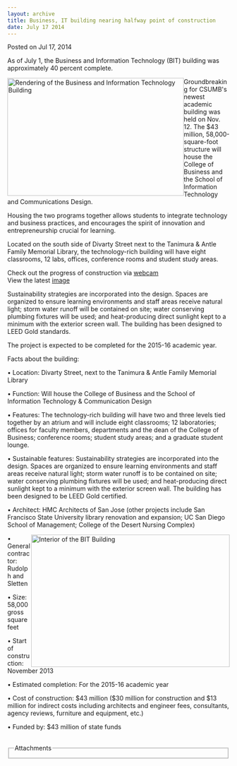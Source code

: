 ```yaml
---
layout: archive
title: Business, IT building nearing halfway point of construction
date: July 17 2014
---
```





<span class="date">Posted on Jul 17, 2014    </span>
<p>As of July 1, the Business and Information Technology (BIT)
building was approximately 40 percent complete.</p>
<p><img alt="Rendering of the Business and Information Technology Building" src="http://news.csumb.edu/sites/default/files/65/attachments/news/images/csu_monterey_bay_exterior_cam3_small.jpg" style="float:left; width:400px; height:267px">Groundbreaking for
CSUMB&apos;s newest academic building was held on Nov. 12. The $43
million, 58,000-square-foot structure will house the College of
Business and the School of Information Technology and
Communications Design.</img></p>
<p>Housing the two programs together allows students to integrate
technology and business practices, and encourages the spirit of
innovation and entrepreneurship crucial for learning.</p>
<p>Located on the south side of Divarty Street next to the Tanimura
&amp; Antle Family Memorial Library, the technology-rich building
will have eight classrooms, 12 labs, offices, conference rooms and
student study areas.</p>
<p class="pullquote">Check out the progress of construction via
<a href="http://media.csumb.edu/bitcam/" rel="nofollow">webcam</a><br>
View the latest <a href="http://media.csumb.edu/bitcam/latest.php" rel="nofollow">image</a></br></p>
<p>Sustainability strategies are incorporated into the design.
Spaces are organized to ensure learning environments and staff
areas receive natural light; storm water runoff will be contained
on site; water conserving plumbing fixtures will be used; and
heat-producing direct sunlight kept to a minimum with the exterior
screen wall. The building has been designed to LEED Gold
standards.</p>
<p>The project is expected to be completed for the 2015-16 academic
year.</p>
<p>Facts about the building:</p>
<p class="small">&#x2022; Location: Divarty Street, next to the Tanimura
&amp; Antle Family Memorial Library</p>
<p class="small">&#x2022; Function: Will house the College of Business and
the School of Information Technology &amp; Communication Design</p>
<p class="small">&#x2022; Features: The technology-rich building will have
two and three levels tied together by an atrium and will include
eight classrooms; 12 laboratories; offices for faculty members,
departments and the dean of the College of Business; conference
rooms; student study areas; and a graduate student lounge.</p>
<p class="small">&#x2022; Sustainable features: Sustainability strategies
are incorporated into the design. Spaces are organized to ensure
learning environments and staff areas receive natural light; storm
water runoff is to be contained on site; water conserving plumbing
fixtures will be used; and heat-producing direct sunlight kept to a
minimum with the exterior screen wall. The building has been
designed to be LEED Gold certified.</p>
<p class="small">&#x2022; Architect: HMC Architects of San Jose (other
projects include San Francisco State University library renovation
and expansion; UC San Diego School of Management; College of the
Desert Nursing Complex)</p>
<p class="small"><img alt="Interior of the BIT Building" src="http://news.csumb.edu/sites/default/files/65/attachments/news/images/csu_monterey_bay_interior_cam4_small.jpg" style="float:right; width:450px; height:300px">&#x2022; General
contractor: Rudolph and Sletten</img></p>
<p class="small">&#x2022; Size: 58,000 gross square feet</p>
<p class="small">&#x2022; Start of construction: November 2013</p>
<p class="small">&#x2022; Estimated completion: For the 2015-16 academic
year</p>
<p class="small">&#x2022; Cost of construction: $43 million ($30 million
for construction and $13 million for indirect costs including
architects and engineer fees, consultants, agency reviews,
furniture and equipment, etc.)</p>
<p class="small">&#x2022; Funded by: $43 million of state funds<br>
&#xA0;</br></p>
<fieldset class="fieldgroup group-attachments">
<legend>Attachments</legend>
<div class="field field-type-emvideo field-field-attach-video">
<div class="field-items">
<div class="field-item odd">
<div class="emvideo emvideo-video emvideo-youtube">
<div class="emfield-emvideo emfield-emvideo-youtube">
<div id="emvideo-youtube-flash-wrapper-1"><object type="application/x-shockwave-flash" height="350" width="425" data="http://www.youtube.com/v/1D8lGYPAh4s&amp;rel=0&amp;enablejsapi=1&amp;playerapiid=ytplayer&amp;fs=1" id="emvideo-youtube-flash-1"><param name="movie" value="http://www.youtube.com/v/1D8lGYPAh4s&amp;rel=0&amp;enablejsapi=1&amp;playerapiid=ytplayer&amp;fs=1">
<param name="allowScriptAccess" value="sameDomain">
<param name="quality" value="best">
<param name="allowFullScreen" value="true">
<param name="bgcolor" value="#FFFFFF">
<param name="scale" value="noScale">
<param name="salign" value="TL">
<param name="FlashVars" value="playerMode=embedded">
<param name="wmode" value="transparent"/></param></param></param></param></param></param></param></param></object></div>
</div>
</div>
</div>
</div>
</div>
</fieldset>






